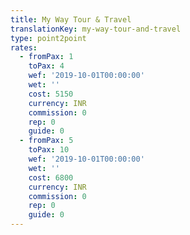 ```yaml
---
title: My Way Tour & Travel
translationKey: my-way-tour-and-travel
type: point2point
rates:
  - fromPax: 1
    toPax: 4
    wef: '2019-10-01T00:00:00'
    wet: ''
    cost: 5150
    currency: INR
    commission: 0
    rep: 0
    guide: 0
  - fromPax: 5
    toPax: 10
    wef: '2019-10-01T00:00:00'
    wet: ''
    cost: 6800
    currency: INR
    commission: 0
    rep: 0
    guide: 0
---
```





